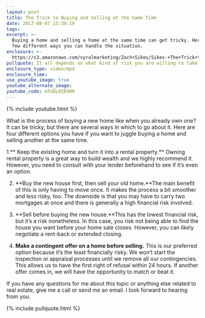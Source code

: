 ```yaml
---
layout: post
title: The Trick to Buying and Selling at the Same Time
date: 2017-08-07 15:39:19
tags:
excerpt: >-
  Buying a home and selling a home at the same time can get tricky. Here are a
  few different ways you can handle the situation.
enclosure: >-
  https://s3.amazonaws.com/vyralmarketing/Zach+Sikes/Sikes-+The+Trick+to+Buying+and+Selling+at+the+Same+Time.mp4
pullquote: It all depends on what kind of risk you are willing to take.
enclosure_type: video/mp4
enclosure_time:
use_youtube_image: true
youtube_alternate_image:
youtube_code: mToDL0IK900
---
```



{% include youtube.html %}

What is the process of buying a new home like when you already own one? It can be tricky, but there are several ways in which to go about it. Here are four different options you have if you want to juggle buying a home and selling another at the same time.

1.** Keep the existing home and turn it into a rental property.** Owning rental property is a great way to build wealth and we highly recommend it. However, you need to consult with your lender beforehand to see if it’s even an option.

2. **Buy the new house first, then sell your old home.**The main benefit of this is only having to move once. It makes the process a bit smoother and less risky, too. The downside is that you may have to carry two mortgages at once and there is generally a high financial risk involved.

3. **Sell before buying the new house.**This has the lowest financial risk, but it’s a risk nonetheless. In this case, you risk not being able to find the house you want before your home sale closes. However, you can likely negotiate a rent-back or extended closing.

4. **Make a contingent offer on a home before selling.** This is our preferred option because it’s the least financially risky. We won’t start the inspection or appraisal processes until we remove all our contingencies. This allows us to have the first right of refusal within 24 hours. If another offer comes in, we will have the opportunity to match or beat it.

If you have any questions for me about this topic or anything else related to real estate, give me a call or send me an email. I look forward to hearing from you.

{% include pullquote.html %}